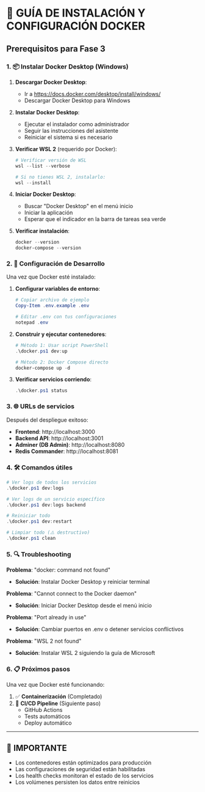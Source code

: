 # 🐳 GUÍA DE INSTALACIÓN Y CONFIGURACIÓN DOCKER

## Prerequisitos para Fase 3

### 1. 📦 Instalar Docker Desktop (Windows)

1. **Descargar Docker Desktop**:
   - Ir a https://docs.docker.com/desktop/install/windows/
   - Descargar Docker Desktop para Windows

2. **Instalar Docker Desktop**:
   - Ejecutar el instalador como administrador
   - Seguir las instrucciones del asistente
   - Reiniciar el sistema si es necesario

3. **Verificar WSL 2** (requerido por Docker):
   ```powershell
   # Verificar versión de WSL
   wsl --list --verbose
   
   # Si no tienes WSL 2, instalarlo:
   wsl --install
   ```

4. **Iniciar Docker Desktop**:
   - Buscar "Docker Desktop" en el menú inicio
   - Iniciar la aplicación
   - Esperar que el indicador en la barra de tareas sea verde

5. **Verificar instalación**:
   ```powershell
   docker --version
   docker-compose --version
   ```

### 2. 🔧 Configuración de Desarrollo

Una vez que Docker esté instalado:

1. **Configurar variables de entorno**:
   ```powershell
   # Copiar archivo de ejemplo
   Copy-Item .env.example .env
   
   # Editar .env con tus configuraciones
   notepad .env
   ```

2. **Construir y ejecutar contenedores**:
   ```powershell
   # Método 1: Usar script PowerShell
   .\docker.ps1 dev:up
   
   # Método 2: Docker Compose directo
   docker-compose up -d
   ```

3. **Verificar servicios corriendo**:
   ```powershell
   .\docker.ps1 status
   ```

### 3. 🌐 URLs de servicios

Después del despliegue exitoso:

- **Frontend**: http://localhost:3000
- **Backend API**: http://localhost:3001
- **Adminer (DB Admin)**: http://localhost:8080
- **Redis Commander**: http://localhost:8081

### 4. 🛠️ Comandos útiles

```powershell
# Ver logs de todos los servicios
.\docker.ps1 dev:logs

# Ver logs de un servicio específico
.\docker.ps1 dev:logs backend

# Reiniciar todo
.\docker.ps1 dev:restart

# Limpiar todo (⚠️ destructivo)
.\docker.ps1 clean
```

### 5. 🔍 Troubleshooting

**Problema**: "docker: command not found"
- **Solución**: Instalar Docker Desktop y reiniciar terminal

**Problema**: "Cannot connect to the Docker daemon"
- **Solución**: Iniciar Docker Desktop desde el menú inicio

**Problema**: "Port already in use"
- **Solución**: Cambiar puertos en .env o detener servicios conflictivos

**Problema**: "WSL 2 not found"
- **Solución**: Instalar WSL 2 siguiendo la guía de Microsoft

### 6. 📋 Próximos pasos

Una vez que Docker esté funcionando:

1. ✅ **Containerización** (Completado)
2. 🔄 **CI/CD Pipeline** (Siguiente paso)
   - GitHub Actions
   - Tests automáticos
   - Deploy automático

---

## 🚨 IMPORTANTE

- Los contenedores están optimizados para producción
- Las configuraciones de seguridad están habilitadas
- Los health checks monitoran el estado de los servicios
- Los volúmenes persisten los datos entre reinicios
